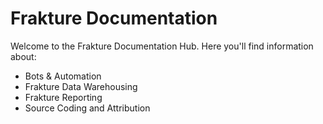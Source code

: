 # Frakture Documentation
Welcome to the Frakture Documentation Hub.  Here you'll find information about:

- Bots & Automation
- Frakture Data Warehousing
- Frakture Reporting
- Source Coding and Attribution
